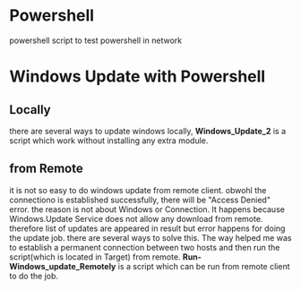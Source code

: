# Powershell
powershell script to test powershell in network

# Windows Update with Powershell
## Locally
there are several ways to update windows locally, **Windows_Update_2** is a script which work without installing any extra module.

## from Remote
it is not so easy to do windows update from remote client. obwohl the connectiono is established successfully, there will be "Access Denied" error. 
the reason is not about Windows or Connection. It happens because Windows.Update Service does not allow any download from remote. therefore list of updates are appeared in result but error happens for doing the update job.
there are several ways to solve this. The way helped me was to establish a permanent connection between two hosts and then run the script(which is located in Target) from remote.
**Run-Windows_update_Remotely** is a script which can be run from remote client to do the job.
